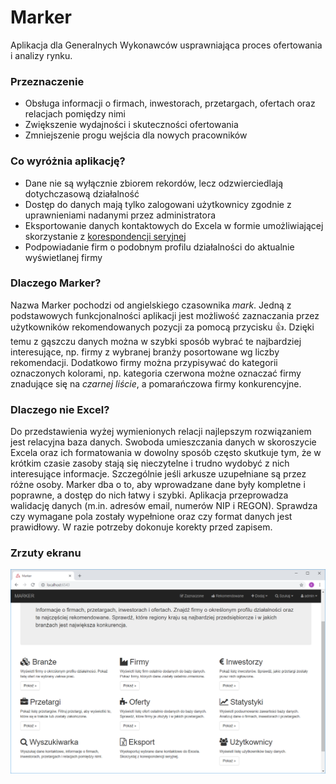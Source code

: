 # Marker

Aplikacja dla Generalnych Wykonawców usprawniająca proces ofertowania i analizy rynku.

### Przeznaczenie

* Obsługa informacji o firmach, inwestorach, przetargach, ofertach oraz relacjach pomiędzy nimi
* Zwiększenie wydajności i skuteczności ofertowania
* Zmniejszenie progu wejścia dla nowych pracowników

### Co wyróżnia aplikację?

* Dane nie są wyłącznie zbiorem rekordów, lecz odzwierciedlają dotychczasową działalność
* Dostęp do danych mają tylko zalogowani użytkownicy zgodnie z uprawnieniami nadanymi przez administratora
* Eksportowanie danych kontaktowych do Excela w formie umożliwiającej skorzystanie z [korespondencji seryjnej](https://support.office.com/pl-pl/article/Tworzenie-korespondencji-seryjnej-za-pomoc%C4%85-arkusza-kalkulacyjnego-programu-Excel-858c7d7f-5cc0-4ba1-9a7b-0a948fa3d7d3)
* Podpowiadanie firm o podobnym profilu działalności do aktualnie wyświetlanej firmy

### Dlaczego Marker?

Nazwa Marker pochodzi od angielskiego czasownika *mark*. Jedną z podstawowych funkcjonalności aplikacji jest możliwość zaznaczania przez użytkowników rekomendowanych pozycji za pomocą przycisku 👍. Dzięki temu z gąszczu danych można w szybki sposób wybrać te najbardziej interesujące, np. firmy z wybranej branży posortowane wg liczby rekomendacji. Dodatkowo firmy można przypisywać do kategorii oznaczonych kolorami, np. kategoria czerwona możne oznaczać firmy znadujące się na *czarnej liście*, a  pomarańczowa firmy konkurencyjne.

### Dlaczego nie Excel?

Do przedstawienia wyżej wymienionych relacji najlepszym rozwiązaniem jest relacyjna baza danych. Swoboda umieszczania danych w skoroszycie Excela oraz ich formatowania w dowolny sposób często skutkuje tym, że w krótkim czasie zasoby stają się nieczytelne i trudno wydobyć z nich interesujące informacje. Szczególnie jeśli arkusze uzupełniane są przez różne osoby.
Marker dba o to, aby wprowadzane dane były kompletne i poprawne, a dostęp do nich łatwy i szybki. Aplikacja przeprowadza walidację danych (m.in. adresów email, numerów NIP i REGON). Sprawdza czy wymagane pola zostały wypełnione oraz czy format danych jest prawidłowy. W razie potrzeby dokonuje korekty przed zapisem.

### Zrzuty ekranu

![Strona główna](screenshots/home.png)
